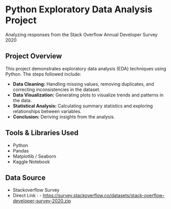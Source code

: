 # Python Exploratory Data Analysis Project

Analyzing responses from the Stack Overflow Annual Developer Survey 2020

## Project Overview

This project demonstrates exploratory data analysis (EDA) techniques using Python. The steps followed include:

- **Data Cleaning:** Handling missing values, removing duplicates, and correcting inconsistencies in the dataset.
- **Data Visualization:** Generating plots to visualize trends and patterns in the data.
- **Statistical Analysis:** Calculating summary statistics and exploring relationships between variables.
- **Conclusion:** Deriving insights from the analysis.

## Tools & Libraries Used

- Python
- Pandas
- Matplotlib / Seaborn
- Kaggle Notebook

## Data Source

- Stackoverflow Survey
- Direct Link : - https://survey.stackoverflow.co/datasets/stack-overflow-developer-survey-2020.zip

